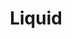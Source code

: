 ---
codehost: https://github.com/Shopify/liquid
logohandle: liquidmarkup
sort: liquidmarkup
title: Liquid
website: http://liquidmarkup.org/
---